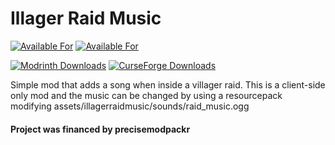 # Illager Raid Music

[![Available For](https://img.shields.io/static/v1?label=Current&style=for-the-badge&color=blue&message=1.0.0)][releases]
[![Available For](https://img.shields.io/static/v1?label=Available%20For&style=for-the-badge&color=34aa2f&message=1.19.2)][curseforge:files]

[![Modrinth Downloads](https://img.shields.io/modrinth/dt/illagerraidmusic?color=00AF5C&label=modrinth&style=for-the-badge&logo=modrinth)][modrinth:files]
[![CurseForge Downloads](https://img.shields.io/badge/dynamic/json?color=f16436&style=for-the-badge&label=CurseForge&query=downloads.total&url=https://api.cfwidget.com/minecraft/mc-mods/illagerraidmusic)][curseforge:files]

Simple mod that adds a song when inside a villager raid.
This is a client-side only mod and the music can be changed by using a resourcepack modifying assets/illagerraidmusic/sounds/raid_music.ogg


#### Project was financed by precisemodpackr

[curseforge:files]: https://www.curseforge.com/minecraft/mc-mods/illagerraidmusic/files/all
[modrinth:files]: https://modrinth.com/mod/illagerraidmusic/versions
[releases]: https://github.com/Picono435/illagerraidmusic/releases
